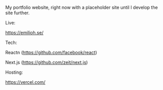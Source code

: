 My portfolio website, right now with a placeholder site until I develop the site further.

Live:

https://emilioh.se/

Tech:

Reactn (https://github.com/facebook/react)

Next.js (https://github.com/zeit/next.js)

Hosting:

https://vercel.com/
